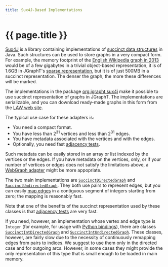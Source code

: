 ```yaml
---
title: Sux4J-Based Implementations
---
```


# {{ page.title }}

[Sux4J](https://sux4j.di.unimi.it/) is a library containing
implementations of [succinct data structures](https://en.wikipedia.org/wiki/Succinct_data_structure)
in Java. Such structures can be used to store graphs in a very compact form. For example,
the memory footprint of the [English Wikipedia graph in 2013](http://law.di.unimi.it/webdata/enwiki-2013/)
would be of a few gigabytes in a trivial object-based representation, it is of 1.6GB in JGraphT's
[sparse representation](https://jgrapht.org/javadoc/org.jgrapht.opt/org/jgrapht/opt/graph/sparse/SparseIntDirectedGraph.html),
but it is of just 500MB in a succinct representation. The denser the graph, the more
these differences will be marked.

The implementations in the package
[org.jgrapht.sux4j](https://jgrapht.org/javadoc/org.jgrapht.unimi.dsi/org/jgrapht/sux4j/package-summary.html)
make it possible to use succinct representation of graphs in JGraphT.
The implementations are serializable, and you can download ready-made
graphs in this form from the [LAW web site](http://law.di.unimi.it/datasets.php).

The typical use case for these adapters is:

- You need a compact format.
- You have less than 2<sup>31</sup> vertices and less than 2<sup>31</sup> edges.
- You have metadata associated with the vertices and with the edges.
- Optionally, you need fast [adjacency tests](https://jgrapht.org/javadoc/org.jgrapht.core/org/jgrapht/Graph.html#containsEdge%28V,V%29).

Such metadata can be easily stored in an array or list indexed by the vertices or
the edges. If you have metadata on the vertices, only, or if your number
of vertices or edges does not satisfy the limitations above, a [WebGraph
adapter](https://jgrapht.org/javadoc/org.jgrapht.unimi.dsi/org/jgrapht/webgraph/package-summary.html)
might be more appopriate.

The two main implementations are [`SuccinctDirectedGraph`](https://jgrapht.org/javadoc/org.jgrapht.unimi.dsi/org/jgrapht/sux4j/SuccinctDirectedGraph.html)
and [`SuccinctUndirectedGraph`](https://jgrapht.org/javadoc/org.jgrapht.unimi.dsi/org/jgrapht/sux4j/SuccinctUndirectedGraph.html).
They both use pairs to represent edges, but you can easily [map edges](https://jgrapht.org/javadoc/org.jgrapht.unimi.dsi/org/jgrapht/sux4j/SuccinctDirectedGraph.html#getEdgeFromIndex%28long%29) 
in a contiguous segment of integers starting from zero; the mapping is reasonably fast.

Note that one of the benefits of the succinct representation used by these classes is that
[adjacency tests](https://jgrapht.org/javadoc/org.jgrapht.core/org/jgrapht/Graph.html#containsEdge%28V,V%29) are very fast.

If you need, however, an implementation whose vertex and edge type is
`Integer` (for example, for usage with [Python
bindings](https://pypi.org/project/jgrapht/)), there are classes
[`SuccinctIntDirectedGraph`](https://jgrapht.org/javadoc/org.jgrapht.unimi.dsi/org/jgrapht/sux4j/SuccinctIntDirectedGraph.html)
and
[`SuccinctIntUndirectedGraph`](https://jgrapht.org/javadoc/org.jgrapht.unimi.dsi/org/jgrapht/sux4j/SuccinctIntUndirectedGraph.html).
These classes, however, are fairly slow due to the necessity of
continuously remapping edges from pairs to indices. We suggest to use them
only in the directed case and for outgoing arcs. However, in some cases
they might provide the only representation of this type that is small
enough to be loaded in main memory.
